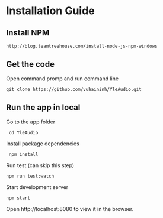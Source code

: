 # Installation Guide

## Install NPM
```
http://blog.teamtreehouse.com/install-node-js-npm-windows
```
## Get the code
Open command promp and run command line
```
git clone https://github.com/vuhaininh/YleAudio.git
```
## Run the app in local
Go to the app folder
```
 cd YleAudio
 ```
Install package dependencies
```
 npm install
 ```
Run test (can skip this step)
```
npm run test:watch
```
Start development server
```
npm start
```
 Open http://localhost:8080 to view it in the browser.


